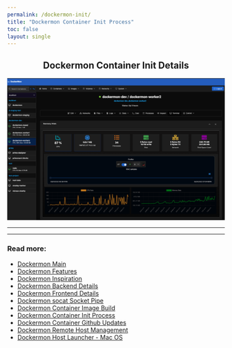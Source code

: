```yaml
---
permalink: /dockermon-init/
title: "Dockermon Container Init Process"
toc: false
layout: single
---
```


<h2 align="center">
 Dockermon Container Init Details
</h2>

![Dockermon](https://github.com/drumfreak/dockermon/blob/main/docs/images/dockermon-preview.png?raw=true)
<hr />



<hr />

### Read more:

- [Dockermon Main](/dockermon)
- [Dockermon Features](/dockermon/dockermon-features)
- [Dockermon Inspiration](/dockermon/dockermon-inspiration)
- [Dockermon Backend Details](/dockermon/dockermon-backend)
- [Dockermon Frontend Details](/dockermon/dockermon-frontend)
- [Dockermon socat Socket Pipe](/dockermon/dockermon-socat)
- [Dockermon Container Image Build](/dockermon/dockermon-container-build)
- [Dockermon Container Init Process](/dockermon/dockermon-container-init)
- [Dockermon Container Github Updates](/dockermon/dockermon-remote-updates)
- [Dockermon Remote Host Management](/dockermon/dockermon-container-remote-hosts)
- [Dockermon Host Launcher - Mac OS](/dockermon/dockermon-host-launcher)
